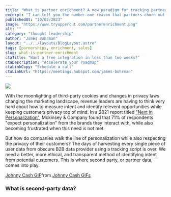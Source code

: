 ```yaml
---
title: "What is partner enrichment? A new paradigm for tracking partner influence"
excerpt: "I can tell you the number one reason that partners churn out. But before I do think about what the phrase partner experience means to you...does it mean what PRM you're using? Does it mean your commission payout structure? Or is it more than that?"
publishedAt: "10/02/2023"
image: "https://www.tryuppercut.com/partnerenrichment.png"
alt: ""
category: "thought leadership"
author: "James Bohrman"
layout: "../../layouts/BlogLayout.astro"
tags: [parnerships, enrichment, sales]
slug: what-is-partner-enrichment
ctaTitle: "Want a free integration in less than two weeks?"
ctaDescription: "Accelerate your roadmap"
ctaLinkCopy: "Schedule a call"
ctaLinkUrl: "https://meetings.hubspot.com/james-bohrman"
---
```


![](https://www.tryuppercut.com/partnerenrichment.png)

With the moonlighting of third-party cookies and changes in privacy laws changing the marketing landscape, revenue leaders are having to think very hard about how to measure intent and identify relevent opportunities while keeping customers privacy top of mind. In a 2021 report titled ["Next in Personalization"](https://www.mckinsey.com/capabilities/growth-marketing-and-sales/our-insights/the-value-of-getting-personalization-right-or-wrong-is-multiplying), Mckinsey & Company found that 71% of respondents "expect personalization" from the brands they interact with, while also becoming frustrated when this need is not met. 

But how do companies walk the line of personalization while also respecting the privacy of their customers? The days of harvesting every single piece of user data from obscure B2B data provider using a tracking script is over. We need a better, more ethical, and transparent method of identifying intent from potential customers. This is where second party, or partner data, comes into play. 

<div class="tenor-gif-embed" data-postid="10468706" data-share-method="host" data-aspect-ratio="1.3369" data-width="100%"><a href="https://tenor.com/view/johnny-cash-gif-10468706">Johnny Cash GIF</a>from <a href="https://tenor.com/search/johnny+cash-gifs">Johnny Cash GIFs</a></div> <script type="text/javascript" async src="https://tenor.com/embed.js"></script>

### What is second-party data? 

